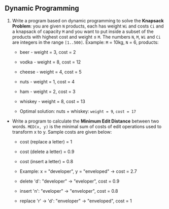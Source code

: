 ## Dynamic Programming

1. Write a program based on dynamic programming to solve the **Knapsack Problem**: you are given `N` products, each has weight `Wi` and costs `Ci` and a knapsack of capacity `M` and you want to put inside a subset of the products with highest cost and weight ≤ `M`. The numbers `N`, `M`, `Wi` and `Ci` are integers in the range `[1..500]`. Example: `M` = 10kg, `N` = 6, products:
    * beer - weight = 3, cost = 2
    * vodka - weight = 8, cost = 12
    * cheese - weight = 4, cost = 5
    * nuts - weight = 1, cost = 4
    * ham - weight = 2, cost = 3
    * whiskey - weight = 8, cost = 13
    
    * Optimal solution: nuts + whiskey: `weight = 9`, `cost = 17`
* Write a program to calculate the **Minimum Edit Distance** between two words. `MED(x, y)` is the minimal sum of costs of edit operations used to transform x to y. Sample costs are given below:
    * cost (replace a letter) = 1
    * cost (delete a letter) = 0.9
    * cost (insert a letter) = 0.8

    * Example: x = "developer", y = "enveloped" -> cost = 2.7 

    * delete 'd':  "developer" -> "eveloper", cost = 0.9
    * insert 'n':  "eveloper" -> "enveloper", cost = 0.8
    * replace 'r' -> 'd':  "enveloper" -> "enveloped", cost = 1
